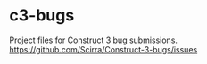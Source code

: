 # c3-bugs

Project files for Construct 3 bug submissions. 
https://github.com/Scirra/Construct-3-bugs/issues
